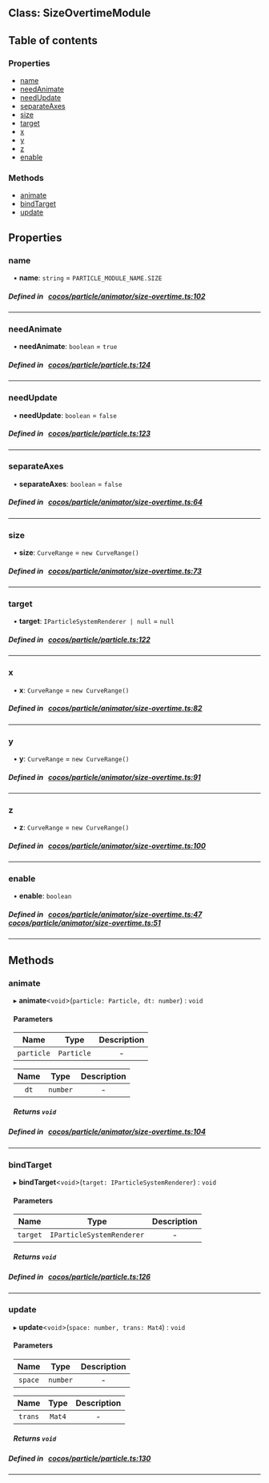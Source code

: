 
## Class: SizeOvertimeModule












<div class="table-of-content">
<h2>Table of contents</h2>


### Properties

- [ name](#name)
- [ needAnimate](#needAnimate)
- [ needUpdate](#needUpdate)
- [ separateAxes](#separateAxes)
- [ size](#size)
- [ target](#target)
- [ x](#x)
- [ y](#y)
- [ z](#z)
- [ enable](#enable)

### Methods

- [ animate](#animate)
- [ bindTarget](#bindTarget)
- [ update](#update)
</div>

## Properties


### name
<div style="margin-left: 10px;">




•  **name**:
`string`  = `PARTICLE_MODULE_NAME.SIZE`
</div>

##### Defined in &nbsp;   [cocos/particle/animator/size-overtime.ts:102](https://github.com/cocos-creator/engine/blob/c7bf6b8a9/cocos/particle/animator/size-overtime.ts#L102)&nbsp;


___


### needAnimate
<div style="margin-left: 10px;">




•  **needAnimate**:
`boolean`  = `true`
</div>

##### Defined in &nbsp;   [cocos/particle/particle.ts:124](https://github.com/cocos-creator/engine/blob/c7bf6b8a9/cocos/particle/particle.ts#L124)&nbsp;


___


### needUpdate
<div style="margin-left: 10px;">




•  **needUpdate**:
`boolean`  = `false`
</div>

##### Defined in &nbsp;   [cocos/particle/particle.ts:123](https://github.com/cocos-creator/engine/blob/c7bf6b8a9/cocos/particle/particle.ts#L123)&nbsp;


___


### separateAxes
<div style="margin-left: 10px;">




•  **separateAxes**:
`boolean`  = `false`
</div>

##### Defined in &nbsp;   [cocos/particle/animator/size-overtime.ts:64](https://github.com/cocos-creator/engine/blob/c7bf6b8a9/cocos/particle/animator/size-overtime.ts#L64)&nbsp;


___


### size
<div style="margin-left: 10px;">




•  **size**:
`CurveRange`  = `new CurveRange()`
</div>

##### Defined in &nbsp;   [cocos/particle/animator/size-overtime.ts:73](https://github.com/cocos-creator/engine/blob/c7bf6b8a9/cocos/particle/animator/size-overtime.ts#L73)&nbsp;


___


### target
<div style="margin-left: 10px;">




•  **target**:
`IParticleSystemRenderer | null`  = `null`
</div>

##### Defined in &nbsp;   [cocos/particle/particle.ts:122](https://github.com/cocos-creator/engine/blob/c7bf6b8a9/cocos/particle/particle.ts#L122)&nbsp;


___


### x
<div style="margin-left: 10px;">




•  **x**:
`CurveRange`  = `new CurveRange()`
</div>

##### Defined in &nbsp;   [cocos/particle/animator/size-overtime.ts:82](https://github.com/cocos-creator/engine/blob/c7bf6b8a9/cocos/particle/animator/size-overtime.ts#L82)&nbsp;


___


### y
<div style="margin-left: 10px;">




•  **y**:
`CurveRange`  = `new CurveRange()`
</div>

##### Defined in &nbsp;   [cocos/particle/animator/size-overtime.ts:91](https://github.com/cocos-creator/engine/blob/c7bf6b8a9/cocos/particle/animator/size-overtime.ts#L91)&nbsp;


___


### z
<div style="margin-left: 10px;">




•  **z**:
`CurveRange`  = `new CurveRange()`
</div>

##### Defined in &nbsp;   [cocos/particle/animator/size-overtime.ts:100](https://github.com/cocos-creator/engine/blob/c7bf6b8a9/cocos/particle/animator/size-overtime.ts#L100)&nbsp;


___


### enable
<div style="margin-left: 10px;">




•  **enable**:
 ``boolean`` 
</div>

##### Defined in &nbsp;   [cocos/particle/animator/size-overtime.ts:47](https://github.com/cocos-creator/engine/blob/c7bf6b8a9/cocos/particle/animator/size-overtime.ts#L47)&nbsp;   [cocos/particle/animator/size-overtime.ts:51](https://github.com/cocos-creator/engine/blob/c7bf6b8a9/cocos/particle/animator/size-overtime.ts#L51)&nbsp;


___

<!---->
## Methods

### animate
<div style="margin-left: 10px;">

▸   **animate**<`void`\>(`particle: Particle, dt: number`) : `void`




<!---->
<!--    #### Returns `void` -->
<!---->

#### Parameters

| Name | Type | Description |
| :------: | :------: | :------: |
| `particle` | `Particle` | - |

| Name | Type | Description |
| :------: | :------: | :------: |
| `dt` | `number` | - |



##### Returns `void`




</div>

##### Defined in &nbsp;   [cocos/particle/animator/size-overtime.ts:104](https://github.com/cocos-creator/engine/blob/c7bf6b8a9/cocos/particle/animator/size-overtime.ts#L104)&nbsp;
___
### bindTarget
<div style="margin-left: 10px;">

▸   **bindTarget**<`void`\>(`target: IParticleSystemRenderer`) : `void`




<!---->
<!--    #### Returns `void` -->
<!---->

#### Parameters

| Name | Type | Description |
| :------: | :------: | :------: |
| `target` | `IParticleSystemRenderer` | - |



##### Returns `void`




</div>

##### Defined in &nbsp;   [cocos/particle/particle.ts:126](https://github.com/cocos-creator/engine/blob/c7bf6b8a9/cocos/particle/particle.ts#L126)&nbsp;
___
### update
<div style="margin-left: 10px;">

▸   **update**<`void`\>(`space: number, trans: Mat4`) : `void`




<!---->
<!--    #### Returns `void` -->
<!---->

#### Parameters

| Name | Type | Description |
| :------: | :------: | :------: |
| `space` | `number` | - |

| Name | Type | Description |
| :------: | :------: | :------: |
| `trans` | `Mat4` | - |



##### Returns `void`




</div>

##### Defined in &nbsp;   [cocos/particle/particle.ts:130](https://github.com/cocos-creator/engine/blob/c7bf6b8a9/cocos/particle/particle.ts#L130)&nbsp;
___
<!---->



